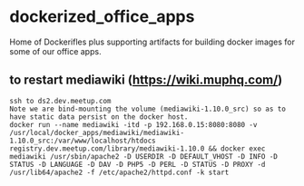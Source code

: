 # dockerized_office_apps
Home of Dockerifles plus supporting artifacts for building docker images for some of our office apps.

## to restart mediawiki (https://wiki.muphq.com/)
```
ssh to ds2.dev.meetup.com
Note we are bind-mounting the volume (mediawiki-1.10.0_src) so as to have static data persist on the docker host. 
docker run --name mediawiki -itd -p 192.168.0.15:8080:8080 -v /usr/local/docker_apps/mediawiki/mediawiki-1.10.0_src:/var/www/localhost/htdocs registry.dev.meetup.com/library/mediawiki-1.10.0 && docker exec mediawiki /usr/sbin/apache2 -D USERDIR -D DEFAULT_VHOST -D INFO -D STATUS -D LANGUAGE -D DAV -D PHP5 -D PERL -D STATUS -D PROXY -d /usr/lib64/apache2 -f /etc/apache2/httpd.conf -k start

```
